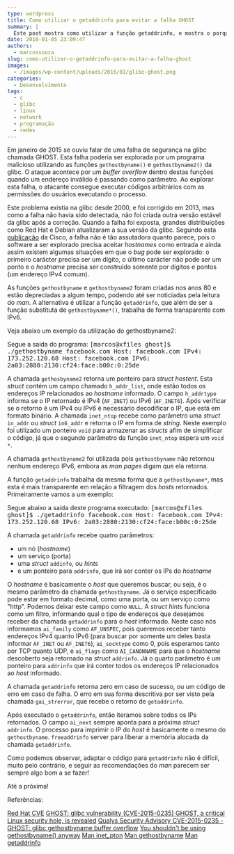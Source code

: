 ```yaml
---
type: wordpress
title: Como utilizar o getaddrinfo para evitar a falha GHOST
summary: |
  Este post mostra como utilizar a função getaddrinfo, e mostra o porque ela deve ser utilizada no lugar da função gethostbyname.
date: 2016-01-05 23:09:47
authors:
  - marcossouza
slug: como-utilizar-o-getaddrinfo-para-evitar-a-falha-ghost
images:
  - /images/wp-content/uploads/2016/01/glibc-ghost.png
categories:
  - Desenvolvimento
tags:
  - c
  - glibc
  - linux
  - network
  - programação
  - redes
---
```


Em janeiro de 2015 se ouviu falar de uma falha de segurança na glibc chamada GHOST. Esta falha poderia ser explorada por um programa malicioso utilizando as funções <code>gethostbyname()</code> e <code>gethostbyname2()</code> da glibc. O ataque acontece por um <em>buffer overflow</em> dentro destas funções quando um endereço inválido é passando como parâmetro. Ao explorar esta falha, o atacante consegue executar códigos arbitrários com as permissões do usuários executando o processo.

<!--more-->

Este problema existia na glibc desde 2000, e foi corrigido em 2013, mas como a falha não havia sido detectada, não foi criada outra versão estável da glibc após a correção. Quando a falha foi exposta, grandes distribuições como Red Hat e Debian atualizaram a sua versão da glibc. Segundo esta <a href="http://blogs.cisco.com/security/talos/ghost-glibc" target="_blank">publicação</a> da Cisco, a falha não é tão assutadora quanto parece, pois o software a ser explorado precisa aceitar <em>hostnames</em> como entrada e ainda assim existem algumas situações em que o <em>bug</em> pode ser explorado: o primeiro carácter precisa ser um dígito, o último carácter não pode ser um ponto e o <em>hostname</em> precisa ser construído somente por dígitos e pontos (um endereço IPv4 comum).

As funções <code>gethostbyname</code> e <code>gethostbyname2</code> foram criadas nos anos 80 e estão depreciadas a algum tempo, podendo até ser noticiadas pela leitura do <em>man</em>. A alternativa é utilizar a função <code>getaddrinfo</code>, que além de ser a função substituta de <code>gethostbyname*()</code>, trabalha de forma transparente com IPv6.

Veja abaixo um exemplo da utilização do gethostbyname2:

<script src="//gistfy-app.herokuapp.com/github/ButecoOpenSource/exemplos/exemplos_c/ghost/gethostbyname.c" type="text/javascript"></script>
Segue a saída do programa:
<samp>
[marcos@xfiles ghost]$ ./gethostbyname facebook.com
Host: facebook.com
IPv4: 173.252.120.68
Host: facebook.com
IPv6: 2a03:2880:2130:cf24:face:b00c:0:25de
</samp>

A chamada <code>gethosbyname2</code> retorna um ponteiro para <em>struct hostent</em>. Esta <em>struct</em> contém um campo chamado <code>h_addr_list</code>, onde estão todos os endereços IP relacionados ao <em>hostname</em> informado. O campo <code>h_addrtype</code> informa se o IP retornado é IPv4 (<code>AF_INET</code>) ou IPv6 (<code>AF_INET6</code>). Após verificar se o retorno é um IPv4 ou IPv6 é necessário decodificar o IP, que está em formato binário. A chamada <code>inet_ntop</code> recebe como parâmetro uma <em>struct</em> <code>in_addr</code> ou <em>struct</em> <code>in6_addr</code> e retorna o IP em forma de <em>string</em>. Neste exemplo foi utilizado um ponteiro <code>void</code> para armazenar as <em>structs</em> afim de simplificar o código, já que o segundo parâmetro da função <code>inet_ntop</code> espera um <code>void *</code>.

A chamada <code>gethostbyname2</code> foi utilizada pois <code>gethostbyname</code> não retornou nenhum endereço IPv6, embora as <em>man pages</em> digam que ela retorna.

A função <code>getaddrinfo</code> trabalha da mesma forma que a <code>gethostbyname*</code>, mas esta é mais transparente em relação a filtragem dos <em>hosts</em> retornados. Primeiramente vamos a um exemplo:
<script src="//gistfy-app.herokuapp.com/github/ButecoOpenSource/exemplos/exemplos_c/ghost/getaddrinfo.c" type="text/javascript"></script>
Segue abaixo a saída deste programa executado:
<samp>
[marcos@xfiles ghost]$ ./getaddrinfo facebook.com
Host: facebook.com
IPv4: 173.252.120.68
IPv6: 2a03:2880:2130:cf24:face:b00c:0:25de
</samp>

A chamada <code>getaddrinfo</code> recebe quatro parâmetros:
<ul>
	<li>um nó (<em>hostname</em>)</li>
	<li>um serviço (porta)</li>
	<li>uma <em>struct</em> <code>addinfo</code>, ou <em>hints</em></li>
	<li>e um ponteiro para <code>addrinfo</code>, que irá ser conter os IPs do <em>hostname</em></li>
</ul>
O <em>hostname</em> é basicamente o <em>host</em> que queremos buscar, ou seja, é o mesmo parâmetro da chamada <code>gethostbyname</code>. Já o serviço especificado pode estar em formato decimal, como uma porta, ou um serviço como "http". Podemos deixar este campo como <code>NULL</code>. A <em>struct hints</em> funciona como um filtro, informando qual o tipo de endereços que desejamos receber da chamada <code>getaddrinfo</code> para o <em>host</em> informado. Neste caso nós informamos <code>ai_family</code> como <code>AF_UNSPEC</code>, pois queremos receber tanto endereços IPv4 quanto IPv6 (para buscar por somente um deles basta informar <code>AF_INET</code> ou <code>AF_INET6</code>), <code>ai_socktype</code> como 0, pois esperamos tanto por TCP quanto UDP, e <code>ai_flags</code> como <code>AI_CANONNAME</code> para que o <em>hostname</em> descoberto seja retornado na <em>struct</em> <code>addrinfo</code>. Já o quarto parâmetro é um ponteiro para <code>addrinfo</code> que irá conter todos os endereços IP relacionados ao <em>host</em> informado.

A chamada <code>getaddrinfo</code> retorna zero em caso de sucesso, ou um código de erro em caso de falha. O erro em sua forma descritiva por ser visto pela chamada <code>gai_strerror</code>, que recebe o retorno de <code>getaddrinfo</code>.

Após executado o <code>getaddrinfo</code>, então iteramos sobre todos os IPs retornados. O campo <code>ai_next</code> sempre aponta para a próxima <em>struct</em> <code>addrinfo</code>. O processo para imprimir o IP do <em>host</em> é basicamente o mesmo do <code>gethostbyname</code>. <code>freeaddrinfo</code> server para liberar a memória alocada da chamada <code>getaddrinfo</code>.

Como podemos observar, adaptar o código para <code>getaddrinfo</code> não é difícil, muito pelo contrário, e seguir as recomendações do <em>man</em> parecem ser sempre algo bom a se fazer!

Até a próxima!

Referências:

<a href="https://access.redhat.com/security/cve/CVE-2015-0235" target="_blank">Red Hat CVE</a>
<a href="https://access.redhat.com/articles/1332213" target="_blank">GHOST: glibc vulnerability (CVE-2015-0235) </a>
<a href="http://www.zdnet.com/article/critical-linux-security-hole-found/" target="_blank">GHOST, a critical Linux security hole, is revealed</a>
<a href="http://www.openwall.com/lists/oss-security/2015/01/27/9" target="_blank">Qualys Security Advisory CVE-2015-0235 - GHOST: glibc gethostbyname buffer overflow</a>
<a href="http://blog.erratasec.com/2015/01/you-shouldnt-be-using-gethostbyname.html#.VoPaQl6vCh8" target="_blank">You shouldn't be using gethostbyname() anyway</a>
<a href="http://man7.org/linux/man-pages/man3/inet_pton.3.html" target="_blank">Man inet_pton</a>
<a href="http://linux.die.net/man/3/gethostbyname" target="_blank">Man gethostbyname</a>
<a href="http://linux.die.net/man/3/getaddrinfo" target="_blank">Man getaddrinfo</a>
